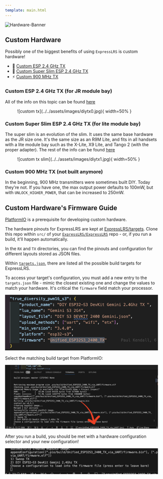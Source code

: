```yaml
---
template: main.html
---
```


![Hardware-Banner](https://raw.githubusercontent.com/ExpressLRS/ExpressLRS-Hardware/master/img/hardware.png)

## Custom Hardware

Possibly one of the biggest benefits of using `ExpressLRS` is custom hardware!

- 📶 [Custom ESP 2.4 GHz TX](#custom-esp-24-ghz-tx-for-jr-module-bay)
- 📡 [Custom Super Slim ESP 2.4 GHz TX](#custom-super-slim-esp-24-ghz-tx-for-lite-module-bay)
- ⚡ [Custom 900 MHz TX](#custom-900-mhz-tx-not-built-anymore)

### Custom ESP 2.4 GHz TX (for JR module bay)

All of the info on this topic can be found [here](https://github.com/ExpressLRS/ExpressLRS-Hardware/tree/master/PCB/2400MHz/TX_SX1280)

<figure markdown>
![custom tx](../../assets/images/diytx0.jpg){ width=50% }
</figure>

### Custom Super Slim ESP 2.4 GHz TX (for lite module bay)

The super slim is an evolution of the slim. It uses the same base hardware as the JR size one. It's the same size as an R9M Lite, and fits in all handsets with a lite module bay such as the X-Lite, X9 Lite, and Tango 2 (with the proper adapter). The rest of the info can be found [here](https://github.com/ExpressLRS/ExpressLRS-Hardware/tree/master/PCB/2400MHz/TX_SX1280_Super_Slim)

<figure markdown>
![custom tx slim](../../assets/images/diytx1.jpg){ width=50% }
</figure>

### Custom 900 MHz TX (not built anymore)

In the beginning, 900 MHz transmitters were sometimes built DIY. Today they're not. If you have one, the max output power defaults to 100mW, but with `UNLOCK_HIGHER_POWER`, that can be increased to 250mW.

## Custom Hardware's Firmware Guide

[PlatformIO](https://platformio.org/) is a prerequisite for developing custom hardware.

The hardware pinouts for ExpressLRS are kept at [ExpressLRS/targets](https://github.com/ExpressLRS/targets/). Clone this repo within `src/` of your [`ExpressLRS/ExpressLRS`](https://github.com/ExpressLRS/ExpressLRS) repo - or, if you run a build, it'll happen automatically.

In the `RX` and `TX` directories, you can find the pinouts and configuration for different layouts stored as JSON files.

Within [`targets.json`](https://github.com/ExpressLRS/targets/blob/master/targets.json), there are listed all the possible build targets for ExpressLRS.

To access your target's configuration, you must add a new entry to the `targets.json` file - mimic the closest existing one and change the values to match your hardware. It's critical the `firmware` field match your processor.

![](../../assets/images/targetsFirmwareSelection.png)

Select the matching build target from PlatformIO:

![](../../assets/images/platformioSetEnv.png)

After you run a build, you should be met with a hardware configuration selector and your new configuration!

![](../../assets/images/UnifiedConfigurationSelector.png)

